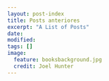 ```yaml
---
layout: post-index
title: Posts anteriores
excerpt: "A List of Posts"
date: 
modified:
tags: []
image:
  feature: booksbackground.jpg
  credit: Joel Hunter
---
```


